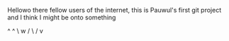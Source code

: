 Hellowo there fellow users of the internet, 
this is Pauwul's first git project and I think I might be onto something

^   ^
\ w /
 \ /
  v